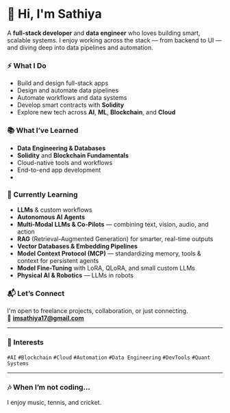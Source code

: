 <!-- GitHub Profile Cover Stats -->

# 👋 Hi, I'm Sathiya

A **full-stack developer** and **data engineer** who loves building smart, scalable systems. I enjoy working across the stack — from backend to UI — and diving deep into data pipelines and automation.

### ⚡ What I Do
- Build and design full-stack apps
- Design and automate data pipelines
- Automate workflows and data systems
- Develop smart contracts with **Solidity**
- Explore new tech across **AI**, **ML**, **Blockchain**, and **Cloud**

### 📚 What I’ve Learned
- **Data Engineering & Databases**  
- **Solidity** and **Blockchain Fundamentals**  
- Cloud-native tools and workflows  
- End-to-end app development
- 
### 🌱 Currently Learning
- **LLMs** & custom workflows  
- **Autonomous AI Agents**
- **Multi-Modal LLMs & Co-Pilots** — combining text, vision, audio, and action 
- **RAG** (Retrieval-Augmented Generation) for smarter, real-time outputs  
- **Vector Databases & Embedding Pipelines**
- **Model Context Protocol (MCP)** — standardizing memory, tools & context for persistent agents  
- **Model Fine-Tuning** with LoRA, QLoRA, and small custom LLMs
- **Physical AI & Robotics** — LLMs in robots

### 📬 Let’s Connect
I'm open to freelance projects, collaboration, or just connecting.  
📩 **imsathiya17@gmail.com**

---

### 🎯 Interests
`#AI` `#Blockchain` `#Cloud` `#Automation` `#Data Engineering` `#DevTools` `#Quant Systems`

---

### 🎶 When I’m not coding...
I enjoy music, tennis, and cricket.
